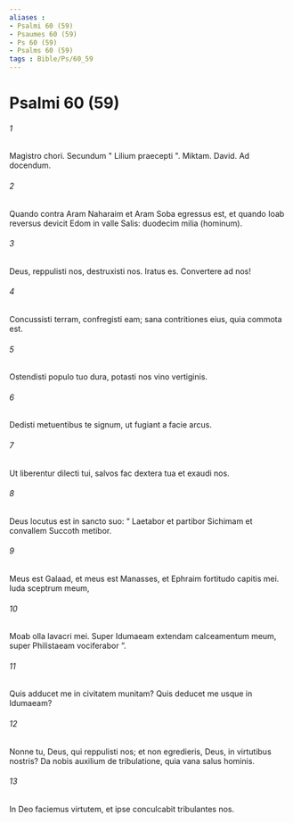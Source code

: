 ```yaml
---
aliases : 
- Psalmi 60 (59)
- Psaumes 60 (59)
- Ps 60 (59)
- Psalms 60 (59)
tags : Bible/Ps/60_59
---
```


# Psalmi 60 (59)

###### 1
Magistro chori. Secundum " Lilium praecepti ". Miktam. David. Ad docendum.
###### 2
Quando contra Aram Naharaim et Aram Soba egressus est, et quando Ioab reversus devicit Edom in valle Salis: duodecim milia (hominum).
###### 3
Deus, reppulisti nos, destruxisti nos. Iratus es. Convertere ad nos!
###### 4
Concussisti terram, confregisti eam; sana contritiones eius, quia commota est.
###### 5
Ostendisti populo tuo dura, potasti nos vino vertiginis.
###### 6
Dedisti metuentibus te signum, ut fugiant a facie arcus.
###### 7
Ut liberentur dilecti tui, salvos fac dextera tua et exaudi nos.
###### 8
Deus locutus est in sancto suo: “ Laetabor et partibor Sichimam et convallem Succoth metibor.
###### 9
Meus est Galaad, et meus est Manasses, et Ephraim fortitudo capitis mei. Iuda sceptrum meum,
###### 10
Moab olla lavacri mei. Super Idumaeam extendam calceamentum meum, super Philistaeam vociferabor ”.
###### 11
Quis adducet me in civitatem munitam? Quis deducet me usque in Idumaeam?
###### 12
Nonne tu, Deus, qui reppulisti nos; et non egredieris, Deus, in virtutibus nostris? Da nobis auxilium de tribulatione, quia vana salus hominis.
###### 13
In Deo faciemus virtutem, et ipse conculcabit tribulantes nos.

